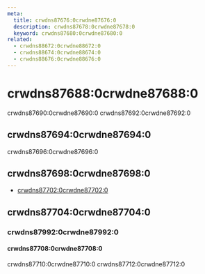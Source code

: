 ```yaml
---
meta:
  title: crwdns87676:0crwdne87676:0
  description: crwdns87678:0crwdne87678:0
  keyword: crwdns87680:0crwdne87680:0
related:
  - crwdns88672:0crwdne88672:0
  - crwdns88674:0crwdne88674:0
  - crwdns88676:0crwdne88676:0
---
```


# crwdns87688:0crwdne87688:0

crwdns87690:0crwdne87690:0 crwdns87692:0crwdne87692:0

<entry-ad />

## crwdns87694:0crwdne87694:0

crwdns87696:0crwdne87696:0

<example file="v-click-outside/usage" />

## crwdns87698:0crwdne87698:0

- [crwdns87702:0crwdne87702:0](crwdns87700:0crwdne87700:0)

## crwdns87704:0crwdne87704:0

### crwdns87992:0crwdne87992:0

#### crwdns87708:0crwdne87708:0

crwdns87710:0crwdne87710:0 crwdns87712:0crwdne87712:0

<example file="v-click-outside/option-close-on-outside-click" />

<backmatter />
